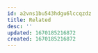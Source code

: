 ```yaml
---
id: a2vns1bu543hdgu6lccqzdz
title: Related
desc: ''
updated: 1670185216872
created: 1670185216872
---
```

